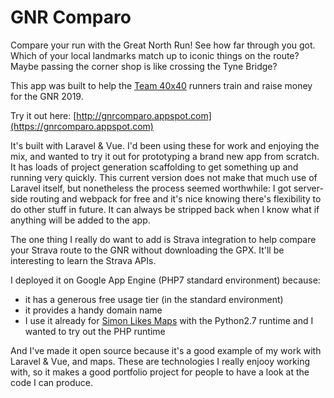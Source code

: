 # GNR Comparo

Compare your run with the Great North Run! See how far through you got. Which of your local landmarks match up to iconic things on the route? Maybe passing the corner shop is like crossing the Tyne Bridge?

This app was built to help the [Team 40x40](https://fortybyforty2019.com/) runners train and raise money for the GNR 2019.

Try it out here: [http://gnrcomparo.appspot.com](https://gnrcomparo.appspot.com)

It's built with Laravel & Vue. I'd been using these for work and enjoying the mix, and wanted to try it out for prototyping a brand new app from scratch. It has loads of project generation scaffolding to get something up and running very quickly. This current version does not make that much use of Laravel itself, but nonetheless the process seemed worthwhile: I got server-side routing and webpack for free and it's nice knowing there's flexibility to do other stuff in future. It can always be stripped back when I know what if anything will be added to the app.

The one thing I really do want to add is Strava integration to help compare your Strava route to the GNR without downloading the GPX. It'll be interesting to learn the Strava APIs.

I deployed it on Google App Engine (PHP7 standard environment) because:

- it has a generous free usage tier (in the standard environment)
- it provides a handy domain name
- I use it already for [Simon Likes Maps](https://www.simonlikesmaps.com) with the Python2.7 runtime and I wanted to try out the PHP runtime

And I've made it open source because it's a good example of my work with Laravel & Vue, and maps. These are technologies I really enjooy working with, so it makes a good portfolio project for people to have a look at the code I can produce.
